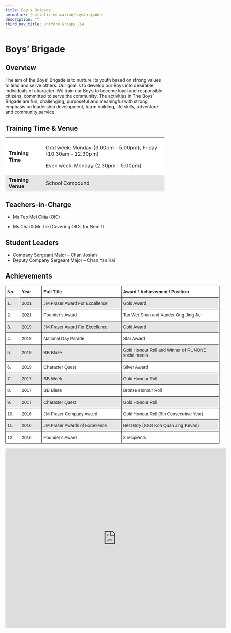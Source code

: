 ```yaml
---
title: Boy's Brigade
permalink: /holistic-education/boysbrigade/
description: ""
third_nav_title: Uniform Groups CCA
---
```

# Boys’ Brigade


## Overview


The aim of the Boys’ Brigade is to nurture its youth based on strong values to lead and serve others.&nbsp;Our goal is to develop our Boys into desirable individuals of character. We train our Boys to become loyal and responsible citizens, committed to serve the community. The activities in The Boys’ Brigade are fun, challenging, purposeful and meaningful with strong emphasis on leadership development, team building, life skills, adventure and community service.

## Training Time &amp; Venue


<table style="box-sizing: inherit; border-collapse: collapse; border-spacing: 0px; max-width: 100%; width: 712.333px;"><tbody style="box-sizing: inherit;"><tr style="box-sizing: inherit; background: rgb(255, 255, 255);"><td style="box-sizing: inherit; padding: 5px 10px; width: 122px;"><strong style="box-sizing: inherit; font-weight: bold;">Training Time</strong></td><td style="box-sizing: inherit; padding: 5px 10px; width: 573.333px;"><p style="box-sizing: inherit; font-size: 1em;">Odd week: Monday (3.00pm – 5.00pm), Friday (10.30am – 12.30pm)&nbsp;</p><p style="box-sizing: inherit; font-size: 1em;">Even week: Monday (2.30pm – 5.00pm)</p></td></tr><tr style="box-sizing: inherit; background: rgb(230, 230, 230);"><td style="box-sizing: inherit; padding: 5px 10px; width: 122px;"><strong style="box-sizing: inherit; font-weight: bold;">Training Venue</strong></td><td style="box-sizing: inherit; padding: 5px 10px; width: 573.333px;">School Compound</td></tr></tbody></table>

## Teachers-in-Charge


*   Ms Teo Mei Chia&nbsp;(OIC)
    
*   Ms Chai &amp; Mr Tie (Covering OICs for Sem 1)
    

## Student Leaders


*   Company Sergeant Major – Chan Josiah
*   Deputy Company Sergeant Major – Chan Yan Kai

## Achievements

<style type="text/css">
.tg  {border-collapse:collapse;border-spacing:0;}
.tg td{border-color:black;border-style:solid;border-width:1px;font-family:Arial, sans-serif;font-size:14px;
  overflow:hidden;padding:10px 5px;word-break:normal;}
.tg th{border-color:black;border-style:solid;border-width:1px;font-family:Arial, sans-serif;font-size:14px;
  font-weight:normal;overflow:hidden;padding:10px 5px;word-break:normal;}
.tg .tg-l2bf{background-color:#FFF;color:#222;font-weight:bold;text-align:left;vertical-align:top}
.tg .tg-h5mn{background-color:#E6E6E6;color:#222;text-align:left;vertical-align:middle}
.tg .tg-0f6e{background-color:#FFF;border-color:inherit;color:#222;font-weight:bold;text-align:left;vertical-align:top}
.tg .tg-1ppo{background-color:#FFF;color:#222;text-align:left;vertical-align:middle}
</style>
<table style="undefined;table-layout: fixed; width: 678px" class="tg">
<colgroup>
<col style="width: 46.2px">
<col style="width: 69.2px">
<col style="width: 252.2px">
<col style="width: 310.2px">
</colgroup>
<thead>
  <tr>
    <th class="tg-0f6e"><span style="font-weight:bold">No.</span></th>
    <th class="tg-l2bf"><span style="font-weight:bold">Year</span></th>
    <th class="tg-l2bf"><span style="font-weight:bold">Full Title</span></th>
    <th class="tg-l2bf"><span style="font-weight:bold">Award / Achievement / Position</span></th>
  </tr>
</thead>
<tbody>
  <tr>
    <td class="tg-h5mn">1.</td>
    <td class="tg-h5mn">2021</td>
    <td class="tg-h5mn">JM Fraser Award For Excellence</td>
    <td class="tg-h5mn">Gold Award</td>
  </tr>
  <tr>
    <td class="tg-1ppo">2.</td>
    <td class="tg-1ppo">2021</td>
    <td class="tg-1ppo">Founder’s Award</td>
    <td class="tg-1ppo">Tan Wei Shan and Xander Ong Jing Jie</td>
  </tr>
  <tr>
    <td class="tg-h5mn">3.</td>
    <td class="tg-h5mn">2019</td>
    <td class="tg-h5mn">JM Fraser Award For Excellence </td>
    <td class="tg-h5mn">Gold Award</td>
  </tr>
  <tr>
    <td class="tg-1ppo">4.</td>
    <td class="tg-1ppo">2019</td>
    <td class="tg-1ppo">National Day Parade</td>
    <td class="tg-1ppo">Star Award</td>
  </tr>
  <tr>
    <td class="tg-h5mn">5.</td>
    <td class="tg-h5mn">2019</td>
    <td class="tg-h5mn">BB Blaze</td>
    <td class="tg-h5mn">Gold Honour Roll and Winner of RUNONE social media</td>
  </tr>
  <tr>
    <td class="tg-1ppo">6.</td>
    <td class="tg-1ppo">2019</td>
    <td class="tg-1ppo">Character Quest</td>
    <td class="tg-1ppo">Silver Award</td>
  </tr>
  <tr>
    <td class="tg-h5mn">7.</td>
    <td class="tg-h5mn">2017</td>
    <td class="tg-h5mn">BB Week</td>
    <td class="tg-h5mn">Gold Honour Roll</td>
  </tr>
  <tr>
    <td class="tg-1ppo">8.</td>
    <td class="tg-1ppo">2017</td>
    <td class="tg-1ppo">BB Blaze</td>
    <td class="tg-1ppo">Bronze Honour Roll</td>
  </tr>
  <tr>
    <td class="tg-h5mn">9.</td>
    <td class="tg-h5mn">2017</td>
    <td class="tg-h5mn">Character Quest </td>
    <td class="tg-h5mn">Gold Honour Roll </td>
  </tr>
  <tr>
    <td class="tg-1ppo">10.</td>
    <td class="tg-1ppo">2016</td>
    <td class="tg-1ppo">JM Fraser Company Award</td>
    <td class="tg-1ppo">Gold Honour Roll (9th Consecutive Year)</td>
  </tr>
  <tr>
    <td class="tg-h5mn">11.</td>
    <td class="tg-h5mn">2016</td>
    <td class="tg-h5mn">JM Fraser Awards of Excellence</td>
    <td class="tg-h5mn">Best Boy (SSG Koh Quan Jing Kevan)</td>
  </tr>
  <tr>
    <td class="tg-1ppo">12.</td>
    <td class="tg-1ppo">2016</td>
    <td class="tg-1ppo">Founder’s Award</td>
    <td class="tg-1ppo">3 recipients</td>
  </tr>
</tbody>
</table>


<iframe src="https://docs.google.com/presentation/d/e/2PACX-1vRmmKCgzavQ6mtQWSwlqg9FtcWrXTGA1sA7-Zqloc-UOzxZDbQMBRk0O7-8ebFyE4xHBKyx9FXvbgDD/embed?start=true&amp;loop=true&amp;delayms=15000" frameborder="0" width="700" height="569" allowfullscreen="true"></iframe>